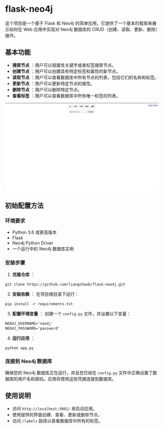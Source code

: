 # flask-neo4j

这个项目是一个基于 Flask 和 Neo4j 的简单应用，它提供了一个基本的框架来展示如何在 Web 应用中实现对 Neo4j 数据库的 CRUD（创建、读取、更新、删除）操作。

## 基本功能

* **搜索节点** ：用户可以按属性关键字或者标签搜索节点。
* **创建节点** ：用户可以创建具有特定标签和属性的新节点。
* **读取节点** ：用户可以查看数据库中所有节点的列表，包括它们的名称和标签。
* **更新节点** ：用户可以更新特定节点的属性。
* **删除节点** ：用户可以删除特定节点。
* **查看标签** ：用户可以查看数据库中所有唯一标签的列表。

![这是一张图片](image\README\1702303838001.png)

## 初始配置方法

### 环境要求

* Python 3.6 或更高版本
* Flask
* Neo4j Python Driver
* 一个运行中的 Neo4j 数据库实例

### 安装步骤

1. **克隆仓库** ：

```
git clone https://github.com/liangchaob/flask-neo4j.git
```

2. **安装依赖** ：
   在项目根目录下运行：

```
pip install -r requirements.txt
```

3. **配置环境变量** ：
   创建一个 `config.py` 文件，并设置以下变量：

```
NEO4J_USERNAME='neo4j'
NEO4J_PASSWORD='password'
```

4. **运行应用** ：

```
python app.py
```

### 连接到 Neo4j 数据库

确保您的 Neo4j 数据库正在运行，并且您已经在 `config.py` 文件中正确设置了数据库的用户名和密码。应用将使用这些凭据连接到数据库。

## 使用说明

* 访问 `http://localhost:5001/` 来启动应用。
* 使用提供的界面创建、查看、更新或删除节点。
* 访问 `/labels` 路径以查看数据库中所有的标签。
